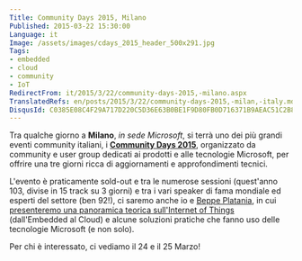 ```yaml
---
Title: Community Days 2015, Milano
Published: 2015-03-22 15:30:00
Language: it
Image: /assets/images/cdays_2015_header_500x291.jpg
Tags:
- embedded
- cloud
- community
- IoT
RedirectFrom: it/2015/3/22/community-days-2015,-milano.aspx
TranslatedRefs: en/posts/2015/3/22/community-days-2015,-milan,-italy.md
DisqusId: C0385E08C4F29A717D220C5D36E63B0BE1F9D80FB0D716371B9AEAC51C2B8C31
---
```

<span>Tra qualche giorno a **Milano**, *in sede Microsoft*, si terrà uno dei più grandi eventi community italiani, i **<a href="http://www.communitydays.it/" target="_blank">Community Days 2015</a>**, organizzato da community e user group dedicati ai prodotti e alle tecnologie Microsoft, per offrire una tre giorni ricca di aggiornamenti e approfondimenti tecnici.</span>

L'evento è praticamente sold-out e tra le numerose sessioni (quest'anno 103, divise in 15 track su 3 giorni) e tra i vari speaker di fama mondiale ed esperti del settore (ben 92!), ci saremo anche io e <a href="http://beppeplatania.com" target="_blank">Beppe Platania</a>, in cui <a href="http://www.communitydays.it/events/2015/iot04/" target="_blank">presenteremo una panoramica teorica sull'Internet of Things</a> (dall'Embedded al Cloud) e alcune soluzioni pratiche che fanno uso delle tecnologie Microsoft (e non solo).

Per chi è interessato, ci vediamo il 24 e il 25 Marzo!